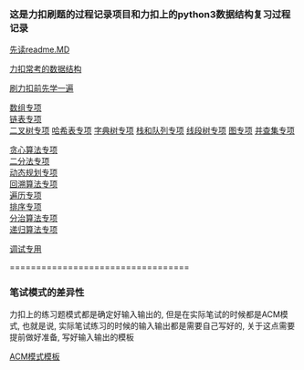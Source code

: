 ### 这是力扣刷题的过程记录项目和力扣上的python3数据结构复习过程记录

[先读readme.MD](./readme.MD)

[力扣常考的数据结构](leetcode_data_structure.ipynb)

[刷力扣前先学一遍](record.ipynb)

[数组专项](./数组)  
[链表专项](./链表)  
[二叉树专项](./二叉树)
[哈希表专项](./哈希表)
[字典树专项](./字典树)
[栈和队列专项](./栈和队列)
[线段树专项](./线段树)
[图专项](./图)
[并查集专项](./并查集)

[贪心算法专项](method/贪心算法)  
[二分法专项](method/二分法)  
[动态规划专项](method/动态规划)  
[回溯算法专项](method/回溯算法)  
[遍历专项](method/遍历)  
[排序专项](method/排序)  
[分治算法专项](method/分治)  
[递归算法专项](method/递归)  


[调试专用](check_test.py)





==================================
### 笔试模式的差异性

力扣上的练习题模式都是确定好输入输出的, 
但是在实际笔试的时候都是ACM模式, 也就是说,
实际笔试练习的时候的输入输出都是需要自己写好的,
关于这点需要提前做好准备, 写好输入输出的模板


[ACM模式模板](./ACM_pattern)

